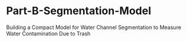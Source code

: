 # Part-B-Segmentation-Model
Building a Compact Model for Water Channel Segmentation to Measure Water Contamination Due to Trash
